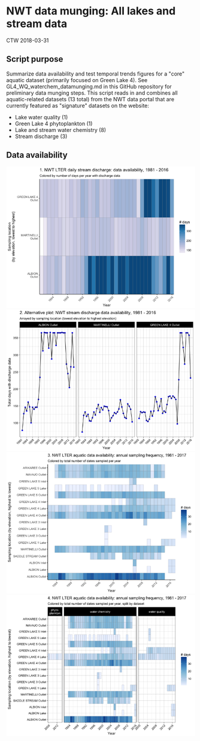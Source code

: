 NWT data munging: All lakes and stream data
================
CTW
2018-03-31

Script purpose
--------------

Summarize data availability and test temporal trends figures for a "core" aquatic dataset (primarily focused on Green Lake 4). See GL4\_WQ\_waterchem\_datamunging.md in this GitHub repository for preliminary data munging steps. This script reads in and combines all aquatic-related datasets (13 total) from the NWT data portal that are currently featured as "signature" datasets on the website:

-   Lake water quality (1)
-   Green Lake 4 phytoplankton (1)
-   Lake and stream water chemistry (8)
-   Stream discharge (3)

Data availability
-----------------

![](nwt_aquatic_munging_files/figure-markdown_github/data%20availability%20figures-1.png)![](nwt_aquatic_munging_files/figure-markdown_github/data%20availability%20figures-2.png)![](nwt_aquatic_munging_files/figure-markdown_github/data%20availability%20figures-3.png)![](nwt_aquatic_munging_files/figure-markdown_github/data%20availability%20figures-4.png)
